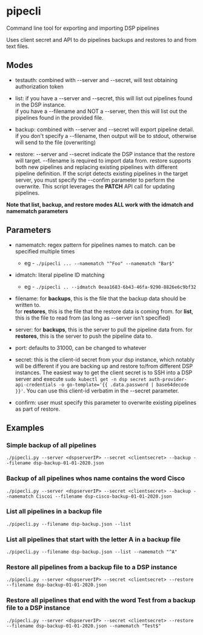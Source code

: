 # pipecli
Command line tool for exporting and importing DSP pipelines

Uses client secret and API to do pipelines backups and restores to and from text files.

## Modes
 - testauth: combined with --server and --secret, will test obtaining authorization token
 - list: if you have a --server and --secret, this will list out pipelines found in the DSP instance.  
         if you have a --filename and NOT a --server, then this will list out the pipelines found in the provided file.

 - backup: combined with --server and --secret will export pipeline detail.  
           if you don't specify a --filename, then output will be to stdout, otherwise will send to the file (overwriting)

 - restore: --server and --secret indicate the DSP instance that the restore will target.  --filename is required to import data from.
            restore supports both new pipelines and replacing existing pipelines with different pipeline definition.  If the script detects existing pipelines in the target server, you must specify the --confim parameter to perform the overwrite.  This script leverages the **PATCH** API call for updating pipelines.  

 **Note that list, backup, and restore modes ALL work with the idmatch and namematch parameters**

## Parameters
 - namematch: regex pattern for pipelines names to match.  can be specified multiple times
 	- eg - `./pipecli ... --namematch "^Foo" --namematch "Bar$"`

 - idmatch: literal pipeline ID matching
 	- eg - `./pipecli .. --idmatch 0eaa1683-6b43-46fa-9290-8826e6c9bf32`

 - filename:  for **backups**, this is the file that the backup data should be written to.  
              for **restores**, this is the file that the restore data is coming from.
              for **list**, this is the file to read from (as long as --server isn't specified)

 - server:  for **backups**, this is the server to pull the pipeline data from.
            for **restores**, this is the server to push the pipeline data to.

 - port: defaults to 31000, can be changed to whatever

 - secret: this is the client-id secret from your dsp instance, which notably will be different if you are backing up and restore to/from different DSP instances.  The easiest way to get the client secret is to SSH into a DSP server and execute `sudo kubectl get -n dsp secret auth-provider-api-credentials -o go-template='{{ .data.password | base64decode }}'`.  You can use this client-id verbatim in the --secret parameter.

 - confirm:  user must specify this parameter to overwrite existing pipelines as part of restore.

## Examples

### Simple backup of all pipelines

`./pipecli.py --server <dspserverIP> --secret <clientsecret> --backup --filename dsp-backup-01-01-2020.json`

### Backup of all pipelines whos name contains the word Cisco

`./pipecli.py --server <dspserverIP> --secret <clientsecret> --backup --namematch Ciscoi --filename dsp-cisco-backup-01-01-2020.json`

### List all pipelines in a backup file
`./pipecli.py --filename dsp-backup.json --list`

### List all pipelines that start with the letter A in a backup file 
`./pipecli.py --filename dsp-backup.json --list --namematch "^A"`


### Restore all pipelines from a backup file to a DSP instance
`./pipecli.py --server <dspserverIP> --secret <clientsecret> --restore --filename dsp-backup-01-01-2020.json`

### Restore all pipelines that end with the word Test from a backup file to a DSP instance
`./pipecli.py --server <dspserverIP> --secret <clientsecret> --restore --filename dsp-backup-01-01-2020.json --namematch "Test$"`


